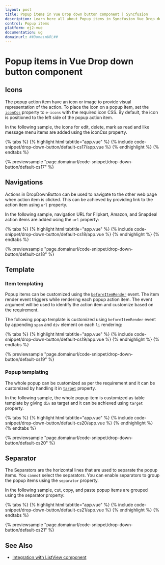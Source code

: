 ```yaml
---
layout: post
title: Popup items in Vue Drop down button component | Syncfusion
description: Learn here all about Popup items in Syncfusion Vue Drop down button component of Syncfusion Essential JS 2 and more.
control: Popup items 
platform: ej2-vue
documentation: ug
domainurl: ##DomainURL##
---
```


# Popup items in Vue Drop down button component

## Icons

The popup action item have an icon or image to provide visual representation of the action. To place the icon on a popup item, set the [`iconCss`](https://ej2.syncfusion.com/vue/documentation/api/drop-down-button/#iconcss) property to `e-icons` with the required icon CSS. By default, the icon is positioned to the left side of the popup action item.

In the following sample, the icons for edit, delete, mark as read  and like message menu items are added using the iconCss property.

{% tabs %}
{% highlight html tabtitle="app.vue" %}
{% include code-snippet/drop-down-button/default-cs17/app.vue %}
{% endhighlight %}
{% endtabs %}
        
{% previewsample "page.domainurl/code-snippet/drop-down-button/default-cs17" %}

## Navigations

Actions in DropDownButton can be used to navigate to the other web page when action item is clicked. This can be achieved by providing link to the action item using `url` property.

In the following sample, navigation URL for Flipkart, Amazon, and Snapdeal action items are added using the `url` property:

{% tabs %}
{% highlight html tabtitle="app.vue" %}
{% include code-snippet/drop-down-button/default-cs18/app.vue %}
{% endhighlight %}
{% endtabs %}
        
{% previewsample "page.domainurl/code-snippet/drop-down-button/default-cs18" %}

## Template

### Item templating

Popup items can be customized using the [`beforeItemRender`](https://ej2.syncfusion.com/vue/documentation/api/drop-down-button/#beforeitemrender) event. The item render event triggers while rendering each popup action item. The event argument will be used to identify the action item and customize based on the requirement.

The following popup template is customized using `beforeItemRender` event by appending `span` and `div` element on each `li` rendering:

{% tabs %}
{% highlight html tabtitle="app.vue" %}
{% include code-snippet/drop-down-button/default-cs19/app.vue %}
{% endhighlight %}
{% endtabs %}
        
{% previewsample "page.domainurl/code-snippet/drop-down-button/default-cs19" %}

### Popup templating

The whole popup can be customized as per the requirement and it can be customized by handling it in [`target`](https://ej2.syncfusion.com/vue/documentation/api/drop-down-button/#target) property.

In the following sample, the whole popup item is customized as table template by giving `div` as target and it can be achieved using `target` property.

{% tabs %}
{% highlight html tabtitle="app.vue" %}
{% include code-snippet/drop-down-button/default-cs20/app.vue %}
{% endhighlight %}
{% endtabs %}
        
{% previewsample "page.domainurl/code-snippet/drop-down-button/default-cs20" %}

## Separator

The Separators are the horizontal lines that are used to separate the popup items. You `cannot` select the separators. You can enable separators to group the popup items using the `separator` property.

In the following sample, cut, copy, and paste popup items are grouped using the separator property:

{% tabs %}
{% highlight html tabtitle="app.vue" %}
{% include code-snippet/drop-down-button/default-cs21/app.vue %}
{% endhighlight %}
{% endtabs %}
        
{% previewsample "page.domainurl/code-snippet/drop-down-button/default-cs21" %}

## See Also

* [Integration with ListView component](./how-to/group-popup-items-with-listview-component)